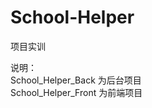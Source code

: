 # School-Helper
项目实训

说明：<br>
      School_Helper_Back  为后台项目<br>
      School_Helper_Front 为前端项目<br>
